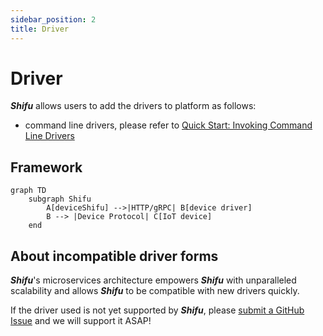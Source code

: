 ```yaml
---
sidebar_position: 2
title: Driver
---
```


# Driver

***Shifu*** allows users to add the drivers to platform as follows:

- command line drivers, please refer to [Quick Start: Invoking Command Line Drivers](shifu-advanced-functions/remote-driver-execution.md)

## Framework

```mermaid
graph TD
    subgraph Shifu
        A[deviceShifu] -->|HTTP/gRPC| B[device driver]
        B --> |Device Protocol| C[IoT device]
    end
```

## About incompatible driver forms

***Shifu***'s microservices architecture empowers ***Shifu*** with unparalleled scalability and allows ***Shifu*** to be compatible with new drivers quickly. 

If the driver used is not yet supported by ***Shifu***, please [submit a GitHub Issue](https://github.com/Edgenesis/shifu/issues/new) and we will support it ASAP!
